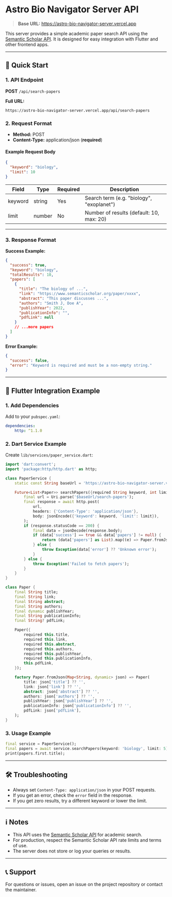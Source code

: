 # Astro Bio Navigator Server API

> **Base URL:** https://astro-bio-navigator-server.vercel.app

This server provides a simple academic paper search API using the [Semantic Scholar API](https://api.semanticscholar.org/). It is designed for easy integration with Flutter and other frontend apps.

---

## 🚀 Quick Start

### 1. API Endpoint

**POST** `/api/search-papers`

**Full URL:**

```
https://astro-bio-navigator-server.vercel.app/api/search-papers
```

### 2. Request Format

- **Method:** POST
- **Content-Type:** application/json (**required**)

#### Example Request Body

```json
{
  "keyword": "biology",
  "limit": 10
}
```

| Field   | Type   | Required | Description                               |
| ------- | ------ | -------- | ----------------------------------------- |
| keyword | string | Yes      | Search term (e.g. "biology", "exoplanet") |
| limit   | number | No       | Number of results (default: 10, max: 20)  |

---

### 3. Response Format

**Success Example:**

```json
{
  "success": true,
  "keyword": "biology",
  "totalResults": 10,
  "papers": [
    {
      "title": "The biology of ...",
      "link": "https://www.semanticscholar.org/paper/xxxx",
      "abstract": "This paper discusses ...",
      "authors": "Smith J, Doe A",
      "publishYear": 2022,
      "publicationInfo": "",
      "pdfLink": null
    }
    // ...more papers
  ]
}
```

**Error Example:**

```json
{
  "success": false,
  "error": "Keyword is required and must be a non-empty string."
}
```

---

## 📱 Flutter Integration Example

### 1. Add Dependencies

Add to your `pubspec.yaml`:

```yaml
dependencies:
	http: ^1.1.0
```

### 2. Dart Service Example

Create `lib/services/paper_service.dart`:

```dart
import 'dart:convert';
import 'package:http/http.dart' as http;

class PaperService {
	static const String baseUrl = 'https://astro-bio-navigator-server.vercel.app/api';

	Future<List<Paper>> searchPapers({required String keyword, int limit = 10}) async {
		final url = Uri.parse('$baseUrl/search-papers');
		final response = await http.post(
			url,
			headers: {'Content-Type': 'application/json'},
			body: jsonEncode({'keyword': keyword, 'limit': limit}),
		);
		if (response.statusCode == 200) {
			final data = jsonDecode(response.body);
			if (data['success'] == true && data['papers'] != null) {
				return (data['papers'] as List).map((e) => Paper.fromJson(e)).toList();
			} else {
				throw Exception(data['error'] ?? 'Unknown error');
			}
		} else {
			throw Exception('Failed to fetch papers');
		}
	}
}

class Paper {
	final String title;
	final String link;
	final String abstract;
	final String authors;
	final dynamic publishYear;
	final String publicationInfo;
	final String? pdfLink;

	Paper({
		required this.title,
		required this.link,
		required this.abstract,
		required this.authors,
		required this.publishYear,
		required this.publicationInfo,
		this.pdfLink,
	});

	factory Paper.fromJson(Map<String, dynamic> json) => Paper(
		title: json['title'] ?? '',
		link: json['link'] ?? '',
		abstract: json['abstract'] ?? '',
		authors: json['authors'] ?? '',
		publishYear: json['publishYear'] ?? '',
		publicationInfo: json['publicationInfo'] ?? '',
		pdfLink: json['pdfLink'],
	);
}
```

### 3. Usage Example

```dart
final service = PaperService();
final papers = await service.searchPapers(keyword: 'biology', limit: 5);
print(papers.first.title);
```

---

## 🛠️ Troubleshooting

- Always set `Content-Type: application/json` in your POST requests.
- If you get an error, check the `error` field in the response.
- If you get zero results, try a different keyword or lower the limit.

---

## ℹ️ Notes

- This API uses the [Semantic Scholar API](https://api.semanticscholar.org/) for academic search.
- For production, respect the Semantic Scholar API rate limits and terms of use.
- The server does not store or log your queries or results.

---

## 📞 Support

For questions or issues, open an issue on the project repository or contact the maintainer.
